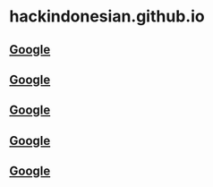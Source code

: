 # hackindonesian.github.io

## <a href="https://www.google.com/" target="_blank">Google</a>
## <a href="https://www.google.com/" target="_blank">Google</a>
## <a href="https://www.google.com/" target="_blank">Google</a>
## <a href="https://www.google.com/" target="_blank">Google</a>
## <a href="https://www.google.com/" target="_blank">Google</a>
